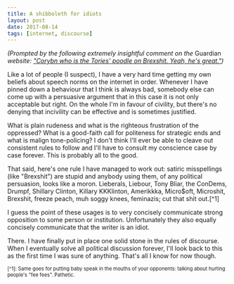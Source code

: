 ```yaml
---
title: A shibboleth for idiots
layout: post
date: 2017-08-14
tags: [internet, discourse]
---
```



*(Prompted by the following extremely insightful comment on the* Guardian *website: ["Corybn who is the Tories' poodle on Brexshit. Yeah, he's great."](https://www.theguardian.com/uk-news/2017/aug/14/london-garden-bridge-project-scrapped-sadiq-khan#comment-103619856))*

Like a lot of people (I suspect), I have a very hard time getting my own beliefs about speech norms on the internet in order. Whenever I have pinned down a behaviour that I think is always bad, somebody else can come up with a persuasive argument that in this case it is not only acceptable but right. On the whole I'm in favour of civility, but there's no denying that incivility can be effective and is sometimes justified.

What is plain rudeness and what is the righteous frustration of the oppressed? What is a good-faith call for politeness for strategic ends and what is malign tone-policing? I don't think I'll ever be able to cleave out consistent rules to follow and I'll have to consult my conscience case by case forever. This is probably all to the good.

That said, here's one rule I have managed to work out: satiric misspellings (like "Brexshit") are stupid and anybody using them, of any political persuasion, looks like a moron.
Lieberals, Liebour, Tony Bliar, the ConDems, Drumpf, Shillary Clinton, Killary KKKlinton, Amerikkka, Micro$oft, Microshit, Brexshit, freeze peach, muh soggy knees, feminazis; cut that shit out.[^1]

I guess the point of these usages is to very concisely communicate strong opposition to some person or institution. Unfortunately they also equally concisely communicate that the writer is an idiot.

There. I have finally put in place one solid stone in the rules of discourse. When I eventually solve all political discussion forever, I'll look back to this as the first time I was sure of anything.
That's all I know for now though.

<div style="font-size: 80%">
[^1]: Same goes for putting baby speak in the mouths of your opponents: talking about hurting people's "fee fees". Pathetic.
</div>
